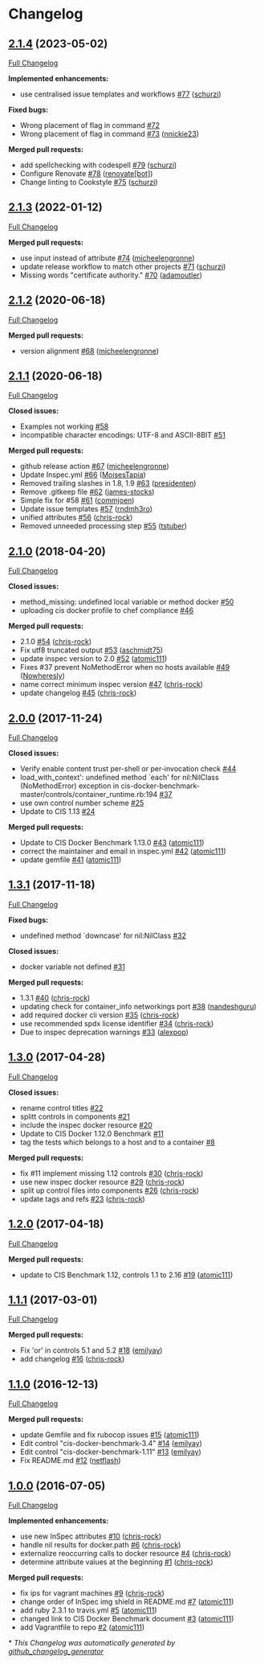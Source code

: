# Changelog

## [2.1.4](https://github.com/dev-sec/cis-docker-benchmark/tree/2.1.4) (2023-05-02)

[Full Changelog](https://github.com/dev-sec/cis-docker-benchmark/compare/2.1.3...2.1.4)

**Implemented enhancements:**

- use centralised issue templates and workflows [\#77](https://github.com/dev-sec/cis-docker-benchmark/pull/77) ([schurzi](https://github.com/schurzi))

**Fixed bugs:**

- Wrong placement of flag in command [\#72](https://github.com/dev-sec/cis-docker-benchmark/issues/72)
- Wrong placement of flag in command  [\#73](https://github.com/dev-sec/cis-docker-benchmark/pull/73) ([nnickie23](https://github.com/nnickie23))

**Merged pull requests:**

- add spellchecking with codespell [\#79](https://github.com/dev-sec/cis-docker-benchmark/pull/79) ([schurzi](https://github.com/schurzi))
- Configure Renovate [\#78](https://github.com/dev-sec/cis-docker-benchmark/pull/78) ([renovate[bot]](https://github.com/apps/renovate))
- Change linting to Cookstyle [\#75](https://github.com/dev-sec/cis-docker-benchmark/pull/75) ([schurzi](https://github.com/schurzi))

## [2.1.3](https://github.com/dev-sec/cis-docker-benchmark/tree/2.1.3) (2022-01-12)

[Full Changelog](https://github.com/dev-sec/cis-docker-benchmark/compare/2.1.2...2.1.3)

**Merged pull requests:**

- use input instead of attribute [\#74](https://github.com/dev-sec/cis-docker-benchmark/pull/74) ([micheelengronne](https://github.com/micheelengronne))
- update release workflow to match other projects [\#71](https://github.com/dev-sec/cis-docker-benchmark/pull/71) ([schurzi](https://github.com/schurzi))
- Missing words "certificate authority." [\#70](https://github.com/dev-sec/cis-docker-benchmark/pull/70) ([adamoutler](https://github.com/adamoutler))

## [2.1.2](https://github.com/dev-sec/cis-docker-benchmark/tree/2.1.2) (2020-06-18)

[Full Changelog](https://github.com/dev-sec/cis-docker-benchmark/compare/2.1.1...2.1.2)

**Merged pull requests:**

- version alignment [\#68](https://github.com/dev-sec/cis-docker-benchmark/pull/68) ([micheelengronne](https://github.com/micheelengronne))

## [2.1.1](https://github.com/dev-sec/cis-docker-benchmark/tree/2.1.1) (2020-06-18)

[Full Changelog](https://github.com/dev-sec/cis-docker-benchmark/compare/2.1.0...2.1.1)

**Closed issues:**

- Examples not working [\#58](https://github.com/dev-sec/cis-docker-benchmark/issues/58)
- incompatible character encodings: UTF-8 and ASCII-8BIT [\#51](https://github.com/dev-sec/cis-docker-benchmark/issues/51)

**Merged pull requests:**

- github release action [\#67](https://github.com/dev-sec/cis-docker-benchmark/pull/67) ([micheelengronne](https://github.com/micheelengronne))
- Update Inspec.yml [\#66](https://github.com/dev-sec/cis-docker-benchmark/pull/66) ([MoisesTapia](https://github.com/MoisesTapia))
- Removed trailing slashes in 1.8, 1.9 [\#63](https://github.com/dev-sec/cis-docker-benchmark/pull/63) ([presidenten](https://github.com/presidenten))
- Remove .gitkeep file [\#62](https://github.com/dev-sec/cis-docker-benchmark/pull/62) ([james-stocks](https://github.com/james-stocks))
- Simple fix for \#58 [\#61](https://github.com/dev-sec/cis-docker-benchmark/pull/61) ([commjoen](https://github.com/commjoen))
- Update issue templates [\#57](https://github.com/dev-sec/cis-docker-benchmark/pull/57) ([rndmh3ro](https://github.com/rndmh3ro))
- unified attributes [\#56](https://github.com/dev-sec/cis-docker-benchmark/pull/56) ([chris-rock](https://github.com/chris-rock))
- Removed unneeded processing step [\#55](https://github.com/dev-sec/cis-docker-benchmark/pull/55) ([tstuber](https://github.com/tstuber))

## [2.1.0](https://github.com/dev-sec/cis-docker-benchmark/tree/2.1.0) (2018-04-20)

[Full Changelog](https://github.com/dev-sec/cis-docker-benchmark/compare/2.0.0...2.1.0)

**Closed issues:**

- method\_missing: undefined local variable or method docker [\#50](https://github.com/dev-sec/cis-docker-benchmark/issues/50)
- uploading cis docker profile to chef compliance [\#46](https://github.com/dev-sec/cis-docker-benchmark/issues/46)

**Merged pull requests:**

- 2.1.0 [\#54](https://github.com/dev-sec/cis-docker-benchmark/pull/54) ([chris-rock](https://github.com/chris-rock))
- Fix utf8 truncated output [\#53](https://github.com/dev-sec/cis-docker-benchmark/pull/53) ([aschmidt75](https://github.com/aschmidt75))
- update inspec version to 2.0 [\#52](https://github.com/dev-sec/cis-docker-benchmark/pull/52) ([atomic111](https://github.com/atomic111))
- Fixes \#37 prevent NoMethodError when no hosts available [\#49](https://github.com/dev-sec/cis-docker-benchmark/pull/49) ([Nowheresly](https://github.com/Nowheresly))
- name correct minimum inspec version [\#47](https://github.com/dev-sec/cis-docker-benchmark/pull/47) ([chris-rock](https://github.com/chris-rock))
- update changelog [\#45](https://github.com/dev-sec/cis-docker-benchmark/pull/45) ([chris-rock](https://github.com/chris-rock))

## [2.0.0](https://github.com/dev-sec/cis-docker-benchmark/tree/2.0.0) (2017-11-24)

[Full Changelog](https://github.com/dev-sec/cis-docker-benchmark/compare/1.3.1...2.0.0)

**Closed issues:**

- Verify enable content trust per-shell or per-invocation check [\#44](https://github.com/dev-sec/cis-docker-benchmark/issues/44)
- load_with_context': undefined method `each' for nil:NilClass \(NoMethodError\) exception in cis-docker-benchmark-master/controls/container\_runtime.rb:194 [\#37](https://github.com/dev-sec/cis-docker-benchmark/issues/37)
- use own control number scheme [\#25](https://github.com/dev-sec/cis-docker-benchmark/issues/25)
- Update to CIS 1.13 [\#24](https://github.com/dev-sec/cis-docker-benchmark/issues/24)

**Merged pull requests:**

- Update to CIS Docker Benchmark 1.13.0 [\#43](https://github.com/dev-sec/cis-docker-benchmark/pull/43) ([atomic111](https://github.com/atomic111))
- correct the maintainer and email in inspec.yml [\#42](https://github.com/dev-sec/cis-docker-benchmark/pull/42) ([atomic111](https://github.com/atomic111))
- update gemfile [\#41](https://github.com/dev-sec/cis-docker-benchmark/pull/41) ([atomic111](https://github.com/atomic111))

## [1.3.1](https://github.com/dev-sec/cis-docker-benchmark/tree/1.3.1) (2017-11-18)

[Full Changelog](https://github.com/dev-sec/cis-docker-benchmark/compare/1.3.0...1.3.1)

**Fixed bugs:**

- undefined method `downcase' for nil:NilClass [\#32](https://github.com/dev-sec/cis-docker-benchmark/issues/32)

**Closed issues:**

- docker variable not defined [\#31](https://github.com/dev-sec/cis-docker-benchmark/issues/31)

**Merged pull requests:**

- 1.3.1 [\#40](https://github.com/dev-sec/cis-docker-benchmark/pull/40) ([chris-rock](https://github.com/chris-rock))
- updating check for container\_info networkings port [\#38](https://github.com/dev-sec/cis-docker-benchmark/pull/38) ([nandeshguru](https://github.com/nandeshguru))
- add required docker cli version [\#35](https://github.com/dev-sec/cis-docker-benchmark/pull/35) ([chris-rock](https://github.com/chris-rock))
- use recommended spdx license identifier [\#34](https://github.com/dev-sec/cis-docker-benchmark/pull/34) ([chris-rock](https://github.com/chris-rock))
- Due to inspec deprecation warnings [\#33](https://github.com/dev-sec/cis-docker-benchmark/pull/33) ([alexpop](https://github.com/alexpop))

## [1.3.0](https://github.com/dev-sec/cis-docker-benchmark/tree/1.3.0) (2017-04-28)

[Full Changelog](https://github.com/dev-sec/cis-docker-benchmark/compare/1.2.0...1.3.0)

**Closed issues:**

- rename control titles [\#22](https://github.com/dev-sec/cis-docker-benchmark/issues/22)
- splitt controls in components [\#21](https://github.com/dev-sec/cis-docker-benchmark/issues/21)
- include the inspec docker resource [\#20](https://github.com/dev-sec/cis-docker-benchmark/issues/20)
- Update to CIS Docker 1.12.0 Benchmark [\#11](https://github.com/dev-sec/cis-docker-benchmark/issues/11)
- tag the tests which belongs to a host and to a container [\#8](https://github.com/dev-sec/cis-docker-benchmark/issues/8)

**Merged pull requests:**

- fix \#11 implement missing 1.12 controls [\#30](https://github.com/dev-sec/cis-docker-benchmark/pull/30) ([chris-rock](https://github.com/chris-rock))
- use new inspec docker resource [\#29](https://github.com/dev-sec/cis-docker-benchmark/pull/29) ([chris-rock](https://github.com/chris-rock))
- split up control files into components [\#26](https://github.com/dev-sec/cis-docker-benchmark/pull/26) ([chris-rock](https://github.com/chris-rock))
- update tags and refs [\#23](https://github.com/dev-sec/cis-docker-benchmark/pull/23) ([chris-rock](https://github.com/chris-rock))

## [1.2.0](https://github.com/dev-sec/cis-docker-benchmark/tree/1.2.0) (2017-04-18)

[Full Changelog](https://github.com/dev-sec/cis-docker-benchmark/compare/1.1.1...1.2.0)

**Merged pull requests:**

- update to CIS Benchmark 1.12, controls 1.1 to 2.16 [\#19](https://github.com/dev-sec/cis-docker-benchmark/pull/19) ([atomic111](https://github.com/atomic111))

## [1.1.1](https://github.com/dev-sec/cis-docker-benchmark/tree/1.1.1) (2017-03-01)

[Full Changelog](https://github.com/dev-sec/cis-docker-benchmark/compare/1.1.0...1.1.1)

**Merged pull requests:**

- Fix 'or' in controls 5.1 and 5.2 [\#18](https://github.com/dev-sec/cis-docker-benchmark/pull/18) ([emilyay](https://github.com/emilyay))
- add changelog [\#16](https://github.com/dev-sec/cis-docker-benchmark/pull/16) ([chris-rock](https://github.com/chris-rock))

## [1.1.0](https://github.com/dev-sec/cis-docker-benchmark/tree/1.1.0) (2016-12-13)

[Full Changelog](https://github.com/dev-sec/cis-docker-benchmark/compare/1.0.0...1.1.0)

**Merged pull requests:**

- update Gemfile and fix rubocop issues [\#15](https://github.com/dev-sec/cis-docker-benchmark/pull/15) ([atomic111](https://github.com/atomic111))
- Edit control "cis-docker-benchmark-3.4" [\#14](https://github.com/dev-sec/cis-docker-benchmark/pull/14) ([emilyay](https://github.com/emilyay))
- Edit control "cis-docker-benchmark-1.11" [\#13](https://github.com/dev-sec/cis-docker-benchmark/pull/13) ([emilyay](https://github.com/emilyay))
- Fix README.md [\#12](https://github.com/dev-sec/cis-docker-benchmark/pull/12) ([netflash](https://github.com/netflash))

## [1.0.0](https://github.com/dev-sec/cis-docker-benchmark/tree/1.0.0) (2016-07-05)

[Full Changelog](https://github.com/dev-sec/cis-docker-benchmark/compare/b7947d9bfea0a7fb961874f94a7fa0375bef31ba...1.0.0)

**Implemented enhancements:**

- use new InSpec attributes [\#10](https://github.com/dev-sec/cis-docker-benchmark/pull/10) ([chris-rock](https://github.com/chris-rock))
- handle nil results for docker.path [\#6](https://github.com/dev-sec/cis-docker-benchmark/pull/6) ([chris-rock](https://github.com/chris-rock))
- externalize reoccurring calls to docker resource [\#4](https://github.com/dev-sec/cis-docker-benchmark/pull/4) ([chris-rock](https://github.com/chris-rock))
- determine attribute values at the beginning [\#1](https://github.com/dev-sec/cis-docker-benchmark/pull/1) ([chris-rock](https://github.com/chris-rock))

**Merged pull requests:**

- fix ips for vagrant machines [\#9](https://github.com/dev-sec/cis-docker-benchmark/pull/9) ([chris-rock](https://github.com/chris-rock))
- change order of InSpec img shield in README.md [\#7](https://github.com/dev-sec/cis-docker-benchmark/pull/7) ([atomic111](https://github.com/atomic111))
- add ruby 2.3.1 to travis.yml [\#5](https://github.com/dev-sec/cis-docker-benchmark/pull/5) ([atomic111](https://github.com/atomic111))
- changed link to CIS Docker Benchmark document [\#3](https://github.com/dev-sec/cis-docker-benchmark/pull/3) ([atomic111](https://github.com/atomic111))
- add Vagrantfile to repo [\#2](https://github.com/dev-sec/cis-docker-benchmark/pull/2) ([atomic111](https://github.com/atomic111))



\* *This Changelog was automatically generated by [github_changelog_generator](https://github.com/github-changelog-generator/github-changelog-generator)*
